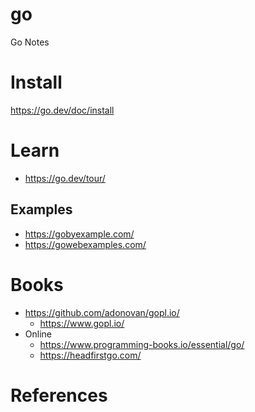 # go
Go Notes

# Install
https://go.dev/doc/install

# Learn
- https://go.dev/tour/

## Examples
- https://gobyexample.com/
- https://gowebexamples.com/


# Books
- https://github.com/adonovan/gopl.io/
  - https://www.gopl.io/
- Online
  - https://www.programming-books.io/essential/go/
  - https://headfirstgo.com/ 


# References

